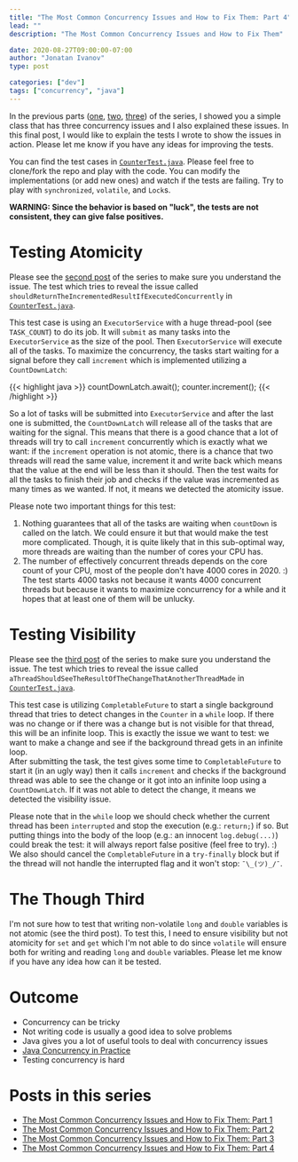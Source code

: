 ```yaml
---
title: "The Most Common Concurrency Issues and How to Fix Them: Part 4"
lead: ""
description: "The Most Common Concurrency Issues and How to Fix Them"

date: 2020-08-27T09:00:00-07:00
author: "Jonatan Ivanov"
type: post

categories: ["dev"]
tags: ["concurrency", "java"]
---
```


In the previous parts ([one](/posts/the-most-common-concurrency-issues-and-how-to-fix-them-part-1), [two](/posts/the-most-common-concurrency-issues-and-how-to-fix-them-part-2), [three](/posts/the-most-common-concurrency-issues-and-how-to-fix-them-part-3)) of the series, I showed you a simple class that has three concurrency issues and I also explained these issues. In this final post, I would like to explain the tests I wrote to show the issues in action. Please let me know if you have any ideas for improving the tests.
<!--more-->

You can find the test cases in [`CounterTest.java`](https://github.com/jonatan-ivanov/concurrency-basics/blob/master/src/test/java/org/example/concurrent/CounterTest.java). Please feel free to clone/fork the repo and play with the code. You can modify the implementations (or add new ones) and watch if the tests are failing. Try to play with `synchronized`, `volatile`, and `Lock`s.

**WARNING: Since the behavior is based on "luck", the tests are not consistent, they can give false positives.**

# Testing Atomicity

Please see the [second post](/posts/the-most-common-concurrency-issues-and-how-to-fix-them-part-2) of the series to make sure you understand the issue. The test which tries to reveal the issue called `shouldReturnTheIncrementedResultIfExecutedConcurrently` in [`CounterTest.java`](https://github.com/jonatan-ivanov/concurrency-basics/blob/master/src/test/java/org/example/concurrent/CounterTest.java).

This test case is using an `ExecutorService` with a huge thread-pool (see `TASK_COUNT`) to do its job. It will `submit` as many tasks into the `ExecutorService` as the size of the pool. Then `ExecutorService` will execute all of the tasks. To maximize the concurrency, the tasks start waiting for a signal before they call `increment` which is implemented utilizing a `CountDownLatch`:

{{< highlight java >}}
countDownLatch.await();
counter.increment();
{{< /highlight >}}

So a lot of tasks will be submitted into `ExecutorService` and after the last one is submitted, the `CountDownLatch` will release all of the tasks that are waiting for the signal. This means that there is a good chance that a lot of threads will try to call `increment` concurrently which is exactly what we want: if the `increment` operation is not atomic, there is a chance that two threads will read the same value, increment it and write back which means that the value at the end will be less than it should. Then the test waits for all the tasks to finish their job and checks if the value was incremented as many times as we wanted. If not, it means we detected the atomicity issue.

Please note two important things for this test:

1. Nothing guarantees that all of the tasks are waiting when `countDown` is called on the latch. We could ensure it but that would make the test more complicated. Though, it is quite likely that in this sub-optimal way, more threads are waiting than the number of cores your CPU has.
2. The number of effectively concurrent threads depends on the core count of your CPU, most of the people don't have 4000 cores in 2020. :) The test starts 4000 tasks not because it wants 4000 concurrent threads but because it wants to maximize concurrency for a while and it hopes that at least one of them will be unlucky.

# Testing Visibility

Please see the [third post](/posts/the-most-common-concurrency-issues-and-how-to-fix-them-part-3) of the series to make sure you understand the issue. The test which tries to reveal the issue called `aThreadShouldSeeTheResultOfTheChangeThatAnotherThreadMade` in [`CounterTest.java`](https://github.com/jonatan-ivanov/concurrency-basics/blob/master/src/test/java/org/example/concurrent/CounterTest.java).

This test case is utilizing `CompletableFuture` to start a single background thread that tries to detect changes in the `Counter` in a `while` loop. If there was no change or if there was a change but is not visible for that thread, this will be an infinite loop. This is exactly the issue we want to test: we want to make a change and see if the background thread gets in an infinite loop.  
After submitting the task, the test gives some time to `CompletableFuture` to start it (in an ugly way) then it calls `increment` and checks if the background thread was able to see the change or it got into an infinite loop using a `CountDownLatch`. If it was not able to detect the change, it means we detected the visibility issue.

Please note that in the `while` loop we should check whether the current thread has been `interrupted` and stop the execution (e.g.: `return;`) if so. But putting things into the body of the loop (e.g.: an innocent `log.debug(...)`) could break the test: it will always report false positive (feel free to try). :) We also should cancel the `CompletableFuture` in a `try-finally` block but if the thread will not handle the interrupted flag and it won't stop: `¯\_(ツ)_/¯`.

# The Though Third

I'm not sure how to test that writing non-volatile `long` and `double` variables is not atomic (see the third post). To test this, I need to ensure visibility but not atomicity for `set` and `get` which I'm not able to do since `volatile` will ensure both for writing and reading `long` and `double` variables. Please let me know if you have any idea how can it be tested.

# Outcome

- Concurrency can be tricky
- Not writing code is usually a good idea to solve problems
- Java gives you a lot of useful tools to deal with concurrency issues
- [Java Concurrency in Practice](https://jcip.net/)
- Testing concurrency is hard

# Posts in this series

- [The Most Common Concurrency Issues and How to Fix Them: Part 1](/posts/the-most-common-concurrency-issues-and-how-to-fix-them-part-1)
- [The Most Common Concurrency Issues and How to Fix Them: Part 2](/posts/the-most-common-concurrency-issues-and-how-to-fix-them-part-2)
- [The Most Common Concurrency Issues and How to Fix Them: Part 3](/posts/the-most-common-concurrency-issues-and-how-to-fix-them-part-3)
- [The Most Common Concurrency Issues and How to Fix Them: Part 4](/posts/the-most-common-concurrency-issues-and-how-to-fix-them-part-4)
